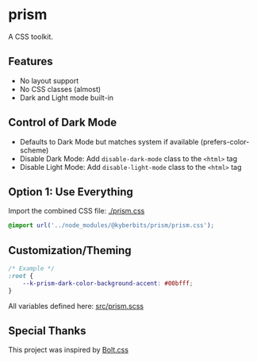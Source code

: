 # prism
A CSS toolkit.

## Features
- No layout support
- No CSS classes (almost)
- Dark and Light mode built-in

## Control of Dark Mode
- Defaults to Dark Mode but matches system if available (prefers-color-scheme)
- Disable Dark Mode: Add `disable-dark-mode` class to the `<html>` tag
- Disable Light Mode: Add `disable-light-mode` class to the `<html>` tag

## Option 1: Use Everything
Import the combined CSS file: [./prism.css](./prism.css)
```css
@import url('../node_modules/@kyberbits/prism/prism.css');
```

## Customization/Theming
```css
/* Example */
:root {
	--k-prism-dark-color-background-accent: #00bfff;
}
```

All variables defined here: [src/prism.scss](src/prism.scss)

## Special Thanks
This project was inspired by  [Bolt.css](https://boltcss.com/)
